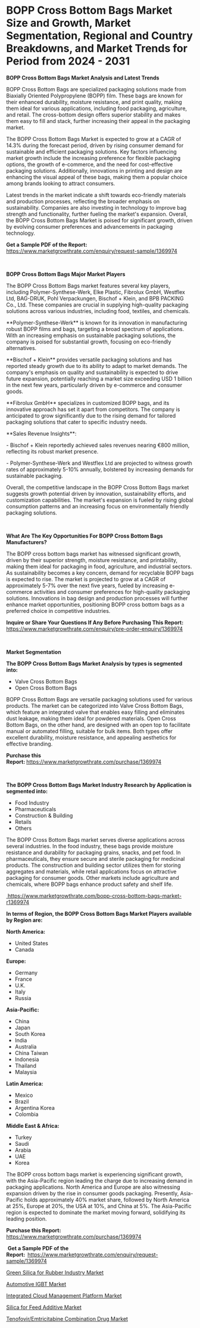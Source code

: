 <p><h1>BOPP Cross Bottom Bags Market Size and Growth, Market Segmentation, Regional and Country Breakdowns, and Market Trends for Period from 2024 -  2031</h1></p><p><strong>BOPP Cross Bottom Bags Market Analysis and Latest Trends</strong></p>
<p><p>BOPP Cross Bottom Bags are specialized packaging solutions made from Biaxially Oriented Polypropylene (BOPP) film. These bags are known for their enhanced durability, moisture resistance, and print quality, making them ideal for various applications, including food packaging, agriculture, and retail. The cross-bottom design offers superior stability and makes them easy to fill and stack, further increasing their appeal in the packaging market.</p><p>The BOPP Cross Bottom Bags Market is expected to grow at a CAGR of 14.3% during the forecast period, driven by rising consumer demand for sustainable and efficient packaging solutions. Key factors influencing market growth include the increasing preference for flexible packaging options, the growth of e-commerce, and the need for cost-effective packaging solutions. Additionally, innovations in printing and design are enhancing the visual appeal of these bags, making them a popular choice among brands looking to attract consumers.</p><p>Latest trends in the market indicate a shift towards eco-friendly materials and production processes, reflecting the broader emphasis on sustainability. Companies are also investing in technology to improve bag strength and functionality, further fueling the market's expansion. Overall, the BOPP Cross Bottom Bags Market is poised for significant growth, driven by evolving consumer preferences and advancements in packaging technology.</p></p>
<p><strong>Get a Sample PDF of the Report:&nbsp;</strong> <a href="https://www.marketgrowthrate.com/enquiry/request-sample/1369974">https://www.marketgrowthrate.com/enquiry/request-sample/1369974</a></p>
<p>&nbsp;</p>
<p><strong>BOPP Cross Bottom Bags Major Market Players</strong></p>
<p><p>The BOPP Cross Bottom Bags market features several key players, including Polymer-Synthese-Werk, Elke Plastic, Fibrolux GmbH, Westflex Ltd, BAG-DRUK, Pohl Verpackungen, Bischof + Klein, and BPB PACKING Co., Ltd. These companies are crucial in supplying high-quality packaging solutions across various industries, including food, textiles, and chemicals.</p><p>**Polymer-Synthese-Werk** is known for its innovation in manufacturing robust BOPP films and bags, targeting a broad spectrum of applications. With an increasing emphasis on sustainable packaging solutions, the company is poised for substantial growth, focusing on eco-friendly alternatives.</p><p>**Bischof + Klein** provides versatile packaging solutions and has reported steady growth due to its ability to adapt to market demands. The company's emphasis on quality and sustainability is expected to drive future expansion, potentially reaching a market size exceeding USD 1 billion in the next few years, particularly driven by e-commerce and consumer goods.</p><p>**Fibrolux GmbH** specializes in customized BOPP bags, and its innovative approach has set it apart from competitors. The company is anticipated to grow significantly due to the rising demand for tailored packaging solutions that cater to specific industry needs.</p><p>**Sales Revenue Insights**: </p><p>- Bischof + Klein reportedly achieved sales revenues nearing €800 million, reflecting its robust market presence.</p><p>- Polymer-Synthese-Werk and Westflex Ltd are projected to witness growth rates of approximately 5-10% annually, bolstered by increasing demands for sustainable packaging.</p><p>Overall, the competitive landscape in the BOPP Cross Bottom Bags market suggests growth potential driven by innovation, sustainability efforts, and customization capabilities. The market's expansion is fueled by rising global consumption patterns and an increasing focus on environmentally friendly packaging solutions.</p></p>
<p>&nbsp;</p>
<p><strong>What Are The Key Opportunities For BOPP Cross Bottom Bags Manufacturers?</strong></p>
<p><p>The BOPP cross bottom bags market has witnessed significant growth, driven by their superior strength, moisture resistance, and printability, making them ideal for packaging in food, agriculture, and industrial sectors. As sustainability becomes a key concern, demand for recyclable BOPP bags is expected to rise. The market is projected to grow at a CAGR of approximately 5-7% over the next five years, fueled by increasing e-commerce activities and consumer preferences for high-quality packaging solutions. Innovations in bag design and production processes will further enhance market opportunities, positioning BOPP cross bottom bags as a preferred choice in competitive industries.</p></p>
<p><strong>Inquire or Share Your Questions If Any Before Purchasing This Report:</strong> <a href="https://www.marketgrowthrate.com/enquiry/pre-order-enquiry/1369974">https://www.marketgrowthrate.com/enquiry/pre-order-enquiry/1369974</a></p>
<p>&nbsp;</p>
<p><strong>Market Segmentation</strong></p>
<p><strong>The BOPP Cross Bottom Bags Market Analysis by types is segmented into:</strong></p>
<p><ul><li>Valve Cross Bottom Bags</li><li>Open Cross Bottom Bags</li></ul></p>
<p><p>BOPP Cross Bottom Bags are versatile packaging solutions used for various products. The market can be categorized into Valve Cross Bottom Bags, which feature an integrated valve that enables easy filling and eliminates dust leakage, making them ideal for powdered materials. Open Cross Bottom Bags, on the other hand, are designed with an open top to facilitate manual or automated filling, suitable for bulk items. Both types offer excellent durability, moisture resistance, and appealing aesthetics for effective branding.</p></p>
<p><strong>Purchase this Report:&nbsp;</strong><a href="https://www.marketgrowthrate.com/purchase/1369974">https://www.marketgrowthrate.com/purchase/1369974</a></p>
<p>&nbsp;</p>
<p><strong>The BOPP Cross Bottom Bags Market Industry Research by Application is segmented into:</strong></p>
<p><ul><li>Food Industry</li><li>Pharmaceuticals</li><li>Construction & Building</li><li>Retails</li><li>Others</li></ul></p>
<p><p>The BOPP Cross Bottom Bags market serves diverse applications across several industries. In the food industry, these bags provide moisture resistance and durability for packaging grains, snacks, and pet food. In pharmaceuticals, they ensure secure and sterile packaging for medicinal products. The construction and building sector utilizes them for storing aggregates and materials, while retail applications focus on attractive packaging for consumer goods. Other markets include agriculture and chemicals, where BOPP bags enhance product safety and shelf life.</p></p>
<p><a href="https://www.marketgrowthrate.com/bopp-cross-bottom-bags-market-r1369974">&nbsp;https://www.marketgrowthrate.com/bopp-cross-bottom-bags-market-r1369974</a></p>
<p><strong>In terms of Region, the BOPP Cross Bottom Bags Market Players available by Region are:</strong></p>
<p>
    <p> <strong> North America: </strong>
        <ul>
            <li>United States</li>
            <li>Canada</li>
        </ul>
        </p> 
    <p> <strong> Europe: </strong>
        <ul>
            <li>Germany</li>
            <li>France</li>
            <li>U.K.</li>
            <li>Italy</li>
            <li>Russia</li>
        </ul>
        </p> 
    <p> <strong> Asia-Pacific: </strong>
        <ul>
            <li>China</li>
            <li>Japan</li>
            <li>South Korea</li>
            <li>India</li>
            <li>Australia</li>
            <li>China Taiwan</li>
            <li>Indonesia</li>
            <li>Thailand</li>
            <li>Malaysia</li>
        </ul>
        </p> 
    <p> <strong> Latin America: </strong>
        <ul>
            <li>Mexico</li>
            <li>Brazil</li>
            <li>Argentina Korea</li>
            <li>Colombia</li>
        </ul>
        </p> 
    <p> <strong> Middle East & Africa: </strong>
        <ul>
            <li>Turkey</li>
            <li>Saudi</li>
            <li>Arabia</li>
            <li>UAE</li>
            <li>Korea</li>
        </ul>
    </p>
    </p>
<p><p>The BOPP cross bottom bags market is experiencing significant growth, with the Asia-Pacific region leading the charge due to increasing demand in packaging applications. North America and Europe are also witnessing expansion driven by the rise in consumer goods packaging. Presently, Asia-Pacific holds approximately 40% market share, followed by North America at 25%, Europe at 20%, the USA at 10%, and China at 5%. The Asia-Pacific region is expected to dominate the market moving forward, solidifying its leading position.</p></p>
<p><strong>Purchase this Report: </strong><a href="https://www.marketgrowthrate.com/purchase/1369974">https://www.marketgrowthrate.com/purchase/1369974</a></p>
<p>&nbsp;<strong>Get a Sample PDF of the Report:&nbsp;&nbsp;</strong><a href="https://www.marketgrowthrate.com/enquiry/request-sample/1369974">https://www.marketgrowthrate.com/enquiry/request-sample/1369974</a></p>
<p><strong></strong></p>
<p><p><a href="https://issuu.com/reportprime-2/docs/green-silica-for-rubber-industry-ma_648dd3e9a11483">Green Silica for Rubber Industry Market</a></p><p><a href="https://medium.com/@ransomjohns73/market-forecast-global-automotive-igbt-trends-and-impact-analysis-2024-2031-by-application-278631d54973?postPublishedType=repub">Automotive IGBT Market</a></p><p><a href="https://www.linkedin.com/pulse/integrated-cloud-management-platform-market-forecast-global-ff5of">Integrated Cloud Management Platform Market</a></p><p><a href="https://issuu.com/reportprime-2/docs/silica-for-feed-additive-market-siz_f655863f0d01ff">Silica for Feed Additive Market</a></p><p><a href="https://github.com/julyju69/Market-Research-Report-List-5/blob/main/tenofoviremtricitabine-combination-drug-market.md">Tenofovir/Emtricitabine Combination Drug Market</a></p></p>